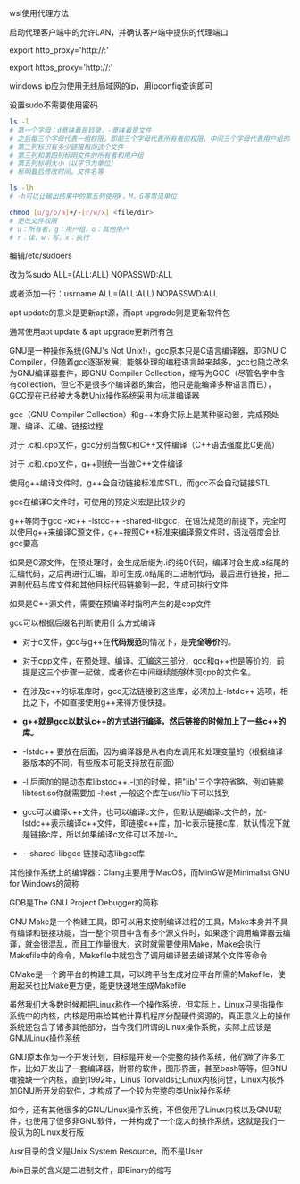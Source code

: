 wsl使用代理方法

启动代理客户端中的允许LAN，并确认客户端中提供的代理端口

export http_proxy='http://<windows ip>:<port>'

export https_proxy='http://<windows ip>:<port>'

windows ip应为使用无线局域网的ip，用ipconfig查询即可



设置sudo不需要使用密码

```bash
ls -l
# 第一个字母：d意味着是目录，-意味着是文件
# 之后每三个字母代表一组权限，即前三个字母代表所有者的权限，中间三个字母代表用户组的权限，最后三个字母代表其他用户的权限
# 第二列标识有多少链接指向这个文件
# 第三列和第四列标明文件的所有者和用户组
# 第五列标明大小（以字节为单位）
# 标明最后修改时间，文件名等

ls -lh
# -h可以让输出结果中的第五列使用k，M，G等常见单位

chmod [u/g/o/a]+/-[r/w/x] <file/dir>
# 更改文件权限
# u：所有者，g：用户组，o：其他用户
# r：读，w：写，x：执行
```

编辑/etc/sudoers

改为%sudo	ALL=(ALL:ALL)	NOPASSWD:ALL

或者添加一行：usrname	ALL=(ALL:ALL)	NOPASSWD:ALL



apt update的意义是更新apt源，而apt upgrade则是更新软件包

通常使用apt update & apt upgrade更新所有包



GNU是一种操作系统(GNU's Not Unix!)，gcc原本只是C语言编译器，即GNU C Compiler，但随着gcc逐渐发展，能够处理的编程语言越来越多，gcc也随之改名为GNU编译器套件，即GNU Compiler Collection，缩写为GCC（尽管名字中含有collection，但它不是很多个编译器的集合，他只是能编译多种语言而已），GCC现在已经被大多数Unix操作系统采用为标准编译器

gcc（GNU Compiler Collection）和g++本身实际上是某种驱动器，完成预处理、编译、汇编、链接过程

对于 .c和.cpp文件，gcc分别当做C和C++文件编译（C++语法强度比C更高）

对于 .c和.cpp文件，g++则统一当做C++文件编译

使用g++编译文件时，g++会自动链接标准库STL，而gcc不会自动链接STL

gcc在编译C文件时，可使用的预定义宏是比较少的

g++等同于gcc -xc++ -lstdc++ -shared-libgcc，在语法规范的前提下，完全可以使用g++来编译C源文件，g++按照C++标准来编译源文件时，语法强度会比gcc要高

如果是C源文件，在预处理时，会生成后缀为.i的纯C代码，编译时会生成.s结尾的汇编代码，之后再进行汇编，即可生成.o结尾的二进制代码，最后进行链接，把二进制代码与库文件和其他目标代码链接到一起，生成可执行文件

如果是C++源文件，需要在预编译时指明产生的是cpp文件

gcc可以根据后缀名判断使用什么方式编译



- 对于c文件，gcc与g++在**代码规范**的情况下，是**完全等价**的。
- 对于cpp文件，在预处理、编译、汇编这三部分，gcc和g++也是等价的，前提是这三个步骤一起做，或者你在中间继续能够体现cpp的文件名。
- 在涉及c++的标准库时，gcc无法链接到这些库，必须加上-lstdc++ 选项，相比之下，不如直接使用g++来得方便快捷。
- **g++就是gcc以默认c++的方式进行编译，然后链接的时候加上了一些c++的库。**



- -lstdc++ 要放在后面，因为编译器是从右向左调用和处理变量的（根据编译器版本的不同，有些版本可能支持放在前面）
- -l 后面加的是动态库libstdc++.-l加的时候，把"lib"三个字符省略，例如链接libtest.so你就需要加 -ltest ,一般这个库在usr/lib下可以找到
- gcc可以编译c++文件，也可以编译c文件，但默认是编译c文件的，加-lstdc++表示编译c++文件，即链接c++库，加-lc表示链接c库，默认情况下就是链接c库，所以如果编译c文件可以不加-lc。
- --shared-libgcc 链接动态libgcc库



其他操作系统上的编译器：Clang主要用于MacOS，而MinGW是Minimalist GNU for Windows的简称

GDB是The GNU Project Debugger的简称

GNU Make是一个构建工具，即可以用来控制编译过程的工具，Make本身并不具有编译和链接功能，当一整个项目中含有多个源文件时，如果逐个调用编译器去编译，就会很混乱，而且工作量很大，这时就需要使用Make，Make会执行Makefile中的命令，Makefile中就包含了调用编译器去编译某个文件等命令

CMake是一个跨平台的构建工具，可以跨平台生成对应平台所需的Makefile，使用起来也比Make更方便，能更快速地生成Makefile



虽然我们大多数时候都把Linux称作一个操作系统，但实际上，Linux只是指操作系统中的内核，内核是用来给其他计算机程序分配硬件资源的，真正意义上的操作系统还包含了诸多其他部分，当今我们所谓的Linux操作系统，实际上应该是GNU/Linux操作系统

GNU原本作为一个开发计划，目标是开发一个完整的操作系统，他们做了许多工作，比如开发出了一套编译器，附带的软件，图形界面，甚至bash等等，但GNU唯独缺一个内核，直到1992年，Linus Torvalds让Linux内核问世，Linux内核外加GNU所开发的软件，才构成了一个较为完整的类Unix操作系统

如今，还有其他很多的GNU/Linux操作系统，不但使用了Linux内核以及GNU软件，也使用了很多非GNU软件，一并构成了一个庞大的操作系统，这就是我们一般认为的Linux发行版





/usr目录的含义是Unix System Resource，而不是User

/bin目录的含义是二进制文件，即Binary的缩写

